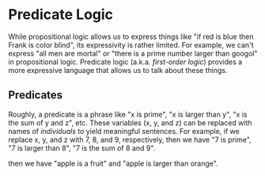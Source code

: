 # Predicate Logic

While propositional logic allows us to express things like "if red is blue then Frank is color blind", its expressivity is rather limited.
For example, we can't express "all men are mortal" or "there is a prime number larger than googol" in propositional logic.
Predicate logic (a.k.a. *first-order logic*) provides a more expressive language that allows us to talk about these things.

## Predicates

Roughly, a predicate is a phrase like "x is prime", "x is larger than y", "x is the sum of y and z", etc.
These variables (x, y, and z) can be replaced with names of *individuals* to yield meaningful sentences.
For example, if we replace x, y, and z with 7, 8, and 9, respectively, then we have "7 is prime", "7 is larger than 8", "7 is the sum of 8 and 9".

then we have "apple is a fruit" and "apple is larger than orange".


